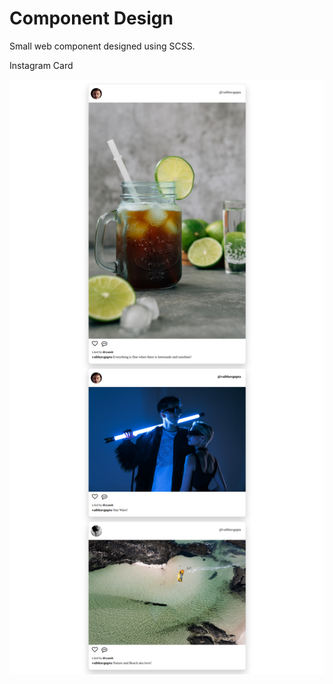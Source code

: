 # Component Design

Small web component designed using SCSS. 

Instagram Card

![Instagram Cards](https://raw.githubusercontent.com/KnightKrusty/component-design/main/insta-card/img/Instagram-card.png "Instagram Cards")
